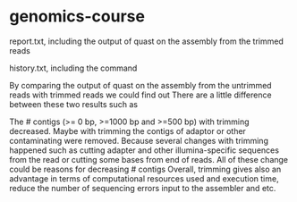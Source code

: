 # genomics-course
report.txt, including the output of quast on the assembly from the trimmed reads

history.txt, including the command

By comparing the output of quast on the assembly from the untrimmed reads with trimmed reads we could find out 
There are a little difference between these two results such as 

The # contigs (>= 0 bp, >=1000 bp and >=500 bp) with trimming decreased. Maybe with trimming the contigs of adaptor or other contaminating were removed. Because several changes with trimming happened such as cutting adapter and other illumina-specific sequences from the read or cutting some bases from end of reads. All of these change could be reasons for decreasing # contigs
Overall, trimming gives also an advantage in terms of computational resources used and execution time, reduce the number of sequencing errors input to the assembler and etc.  

